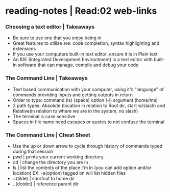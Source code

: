 # reading-notes | Read:02 web-links


### Choosing a text editor | Takeaways
- Be sure to use one that you enjoy being in
- Great features to utilize are: code completion, syntax highlighting and extensions
- If you use your computers built-in text editor, ensure it is in Plain text
- An IDE (Integrated Development Environtment) is a text editor with built-in software that can manage, compile and debug your code

### The Command Line | Takeaways
- Text based communication with your computer, using it's "language" of commands providing inputs and getting outputs in return
- Order to type: command (ls) (space) option (-l) argument (home/me)
- 2 path types: Absolute (location in relation to Root dir, start w/slash) and Relative(in relation to where we are in the system, no slash)
- The terminal is case sensitive
- Spaces in file name need escapes or quotes to not confuse the terminal 

### The Command Line | Cheat Sheet
- Use the up or down arrow to cycle through history of commands typed during that session
- pwd | prints your current working directory
- cd | change the directory you are in
- ls | list the contents of the place I'm in (you can add option and/or location) EX: -a(option) tagged on will list hidden files
- ~(tilde) | shortcut to home dir 
- ..(dotdot) | reference parent dir

